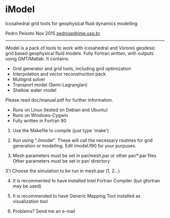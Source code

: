 # iModel
Icosahedral grid tools for geophysical fluid dynamics modelling

Pedro Peixoto Nov 2015
pedrosp@ime.usp.br

-------------------------------------------------------

iModel is a pack of tools to work with icosahedral and Voronoi geodesic grid based geophysical fluid models. Fully Fortran written, with outputs using GMT/Matlab. It contains:

- Grid generator and grid tools, including grid optimization
- Interpolation and vector reconstruction pack
- Multigrid solver
- Transport model (Semi-Lagrangian)
- Shallow water model

Please read doc/manual.pdf for further information.

- Runs on Linux (tested on Debian and Ubuntu) 
- Runs on Windows-Cygwin 
- Fully written in Fortran 90 

1) Use the Makefile to compile (just type 'make')

2) Run using "./imodel". These will call the necessary routines 
    for grid generation or modelling. Edit imodel.f90 
    for your purpuses. 

3) Mesh parameters must be set in par/mesh.par or other par/*.par files
   Other parameters must be set in par/ directory

3') Choose the simulation to be run in mesh.par (1, 2...)

4) It is recommented to have installed Intel Fortran Compiler (but gfortran may be used)

5) It is recommended to have Generic Mapping Tool installed as visualization tool

6) Problems? Send me an e-mail

